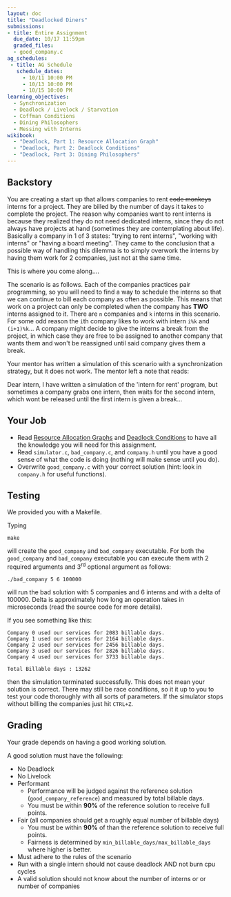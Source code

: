```yaml
---
layout: doc
title: "Deadlocked Diners"
submissions:
- title: Entire Assignment
  due_date: 10/17 11:59pm
  graded_files:
  - good_company.c
ag_schedules:
 - title: AG Schedule
   schedule_dates:
     - 10/11 10:00 PM
     - 10/13 10:00 PM
     - 10/15 10:00 PM
learning_objectives:
  - Synchronization
  - Deadlock / Livelock / Starvation
  - Coffman Conditions
  - Dining Philosophers
  - Messing with Interns
wikibook:
  - "Deadlock, Part 1: Resource Allocation Graph"
  - "Deadlock, Part 2: Deadlock Conditions"
  - "Deadlock, Part 3: Dining Philosophers"
---
```


## Backstory
You are creating a start up that allows companies to rent <s>code monkeys</s> interns for a project.
They are billed by the number of days it takes to complete the project.
The reason why companies want to rent interns is because they realized they do not need dedicated interns,
since they do not always have projects at hand (sometimes they are contemplating about life).
Basically a company in 1 of 3 states: "trying to rent interns", "working with interns" or "having a board meeting".
They came to the conclusion that a possible way of handling this dilemma is to simply overwork the interns by having them work for 2 companies,
just not at the same time.

This is where you come along....

The scenario is as follows.
Each of the companies practices pair programming,
so you will need to find a way to schedule the interns so that we can continue to bill each company as often as possible.
This means that work on a project can only be completed when the company has **TWO** interns assigned to it.
There are `n` companies and `k` interns in this scenario.
For some odd reason the `i`th company likes to work with intern `i%k` and `(i+1)%k`...
A company might decide to give the interns a break from the project,
in which case they are free to be assigned to another company that wants them and won't be reassigned until said company gives them a break.

Your mentor has written a simulation of this scenario with a synchronization strategy, but it does not work.
The mentor left a note that reads:

>
Dear intern, I have written a simulation of the 'intern for rent' program,
but sometimes a company grabs one intern,
then waits for the second intern,
which wont be released until the first intern is given a break...

## Your Job

* Read [Resource Allocation Graphs](https://github.com/angrave/SystemProgramming/wiki/Deadlock%2C-Part-1%3A-Resource-Allocation-Graph) and [Deadlock Conditions](https://github.com/angrave/SystemProgramming/wiki/Deadlock%2C-Part-2%3A-Deadlock-Conditions) to have all the knowledge you will need for this assignment.
* Read `simulator.c`, `bad_company.c`, and `company.h` until you have a good sense of what the code is doing (nothing will make sense until you do).
* Overwrite `good_company.c` with your correct solution (hint: look in `company.h` for useful functions).

## Testing
We provided you with a Makefile.

Typing

```
make
```

will create the `good_company` and `bad_company` executable.
For both the `good_company` and `bad_company` executable you can execute them with 2 required arguments and 3<sup>rd</sup> optional argument as follows:

```
./bad_company 5 6 100000
```


will run the bad solution with 5 companies and 6 interns and with a delta of 100000.
Delta is approximately how long an operation takes in microseconds (read the source code for more details).

If you see something like this:

```
Company 0 used our services for 2083 billable days.
Company 1 used our services for 2164 billable days.
Company 2 used our services for 2456 billable days.
Company 3 used our services for 2826 billable days.
Company 4 used our services for 3733 billable days.

Total Billable days : 13262
```

then the simulation terminated successfully.
This does not mean your solution is correct.
There may still be race conditions, so it it up to you to test your code thoroughly with all sorts of parameters.
If the simulator stops without billing the companies just hit `CTRL+Z`.

## Grading
Your grade depends on having a good working solution.

A good solution must have the following:

* No Deadlock
* No Livelock
* Performant
  * Performance will be judged against the reference solution (`good_company_reference`) and measured by total billable days.
  * You must be within **90%** of the reference solution to receive full points.
* Fair (all companies should get a roughly equal number of billable days)
  * You must be within **90%** of than the reference solution to receive full points.
  * Fairness is determined by `min_billable_days/max_billable_days` where higher is better.
* Must adhere to the rules of the scenario
* Run with a single intern should not cause deadlock AND not burn cpu cycles
* A valid solution should not know about the number of interns or or number of companies
